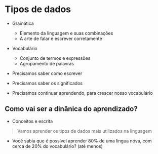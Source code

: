 # Tipos de dados

* Gramática
    * Elemento da linguagem e suas combinações
    * A arte de falar e escrever corretamente

* Vocabulário
    * Conjunto de termos e expressões
    * Agrupamento de palavras

* Precisamos saber como escrever
* Precisamos saber os significados
* Precisamos continuar aprendendo, para crescer nosso vocabulário

## Como vai ser a dinânica do aprendizado?

* Conceitos e escrita

> Vamos aprender os tipos de dados mais utilizados na linguagem

* Você sabia que é possível aprender 80% de uma lingua nova, com cerca de 20% do vocabulário? (até menos)